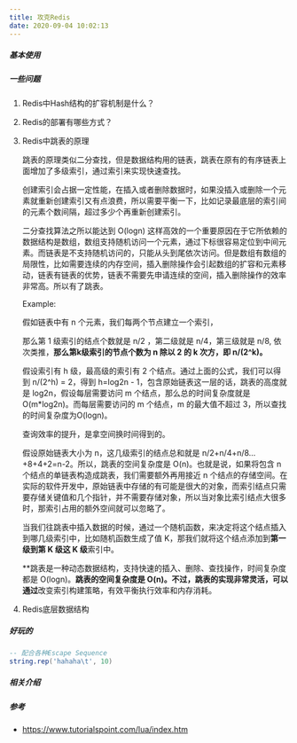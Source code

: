 ```yaml
---
title: 攻克Redis
date: 2020-09-04 10:02:13
---
```

##### 基本使用







##### 一些问题

1. Redis中Hash结构的扩容机制是什么？

2. Redis的部署有哪些方式？

3. Redis中跳表的原理

   跳表的原理类似二分查找，但是数据结构用的链表，跳表在原有的有序链表上面增加了多级索引，通过索引来实现快速查找。

   创建索引会占据一定性能，在插入或者删除数据时，如果没插入或删除一个元素就重新创建索引又有点浪费，所以需要平衡一下，比如记录最底层的索引间的元素个数间隔，超过多少个再重新创建索引。

   二分查找算法之所以能达到 O(logn) 这样高效的一个重要原因在于它所依赖的数据结构是数组，数组支持随机访问一个元素，通过下标很容易定位到中间元素。而链表是不支持随机访问的，只能从头到尾依次访问。但是数组有数组的局限性，比如需要连续的内存空间，插入删除操作会引起数组的扩容和元素移动，链表有链表的优势，链表不需要先申请连续的空间，插入删除操作的效率非常高。所以有了跳表。

   

   Example:

   假如链表中有 n 个元素，我们每两个节点建立一个索引，

   那么第 1 级索引的结点个数就是 n/2 ，第二级就是 n/4，第三级就是 n/8, 依次类推，**那么第k级索引的节点个数为 n 除以 2 的 k 次方，即 n/(2^k)。**

   假设索引有 h 级，最高级的索引有 2 个结点。通过上面的公式，我们可以得到 n/(2^h) = 2，得到 h=log2n - 1，包含原始链表这一层的话，跳表的高度就是 log2n，假设每层需要访问 m 个结点，那么总的时间复杂度就是O(m*log2n)。而每层需要访问的 m 个结点，m 的最大值不超过 3，所以查找的时间复杂度为O(logn)。

   查询效率的提升，是拿空间换时间得到的。

   假设原始链表大小为 n，这几级索引的结点总和就是 n/2+n/4+n/8…+8+4+2=n-2。所以，跳表的空间复杂度是 O(n)。也就是说，如果将包含 n 个结点的单链表构造成跳表，我们需要额外再用接近 n 个结点的存储空间。在实际的软件开发中，原始链表中存储的有可能是很大的对象，而索引结点只需要存储关键值和几个指针，并不需要存储对象，所以当对象比索引结点大很多时，那索引占用的额外空间就可以忽略了。

   当我们往跳表中插入数据的时候，通过一个随机函数，来决定将这个结点插入到哪几级索引中，比如随机函数生成了值 K，那我们就将这个结点添加到**第一级到第 K 级这 K 级**索引中。

   **跳表是一种动态数据结构，支持快速的插入、删除、查找操作，时间复杂度都是 O(logn)。**跳表的空间复杂度是 O(n)。不过，跳表的实现非常灵活，可以通过**改变索引构建策略，有效平衡执行效率和内存消耗。

4. Redis底层数据结构

   


##### 好玩的
```lua
-- 配合各种Escape Sequence
string.rep('hahaha\t', 10)
```
##### 相关介绍

##### 参考
- https://www.tutorialspoint.com/lua/index.htm

